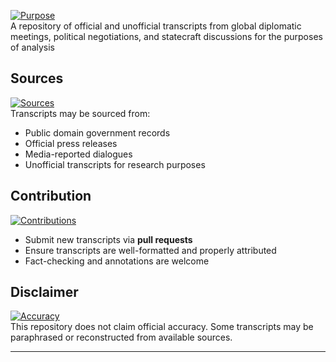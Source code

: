  [![Purpose](https://img.shields.io/badge/Purpose-Statecraft%20Documentation-blue?style=flat-square)]()  
A repository of official and unofficial transcripts from global diplomatic meetings, political negotiations, and statecraft discussions for the purposes of analysis

## Sources  
[![Sources](https://img.shields.io/badge/Sources-Varied-green?style=flat-square)]()  
Transcripts may be sourced from:  
- Public domain government records  
- Official press releases  
- Media-reported dialogues  
- Unofficial transcripts for research purposes  

## Contribution  
[![Contributions](https://img.shields.io/badge/Contributions-Welcome-orange?style=flat-square)]()  
- Submit new transcripts via **pull requests**  
- Ensure transcripts are well-formatted and properly attributed  
- Fact-checking and annotations are welcome  

## Disclaimer  
[![Accuracy](https://img.shields.io/badge/Accuracy-Unofficial-red?style=flat-square)]()  
This repository does not claim official accuracy. Some transcripts may be paraphrased or reconstructed from available sources.

---
